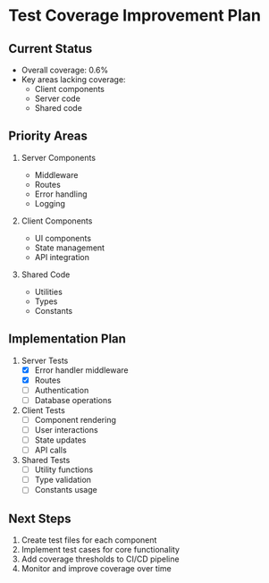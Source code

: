 # Test Coverage Improvement Plan

## Current Status
- Overall coverage: 0.6%
- Key areas lacking coverage:
  - Client components
  - Server code
  - Shared code

## Priority Areas
1. Server Components
   - Middleware
   - Routes
   - Error handling
   - Logging

2. Client Components
   - UI components
   - State management
   - API integration

3. Shared Code
   - Utilities
   - Types
   - Constants

## Implementation Plan
1. Server Tests
   - [x] Error handler middleware
   - [x] Routes
   - [ ] Authentication
   - [ ] Database operations

2. Client Tests
   - [ ] Component rendering
   - [ ] User interactions
   - [ ] State updates
   - [ ] API calls

3. Shared Tests
   - [ ] Utility functions
   - [ ] Type validation
   - [ ] Constants usage

## Next Steps
1. Create test files for each component
2. Implement test cases for core functionality
3. Add coverage thresholds to CI/CD pipeline
4. Monitor and improve coverage over time 